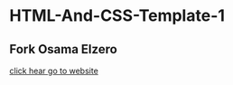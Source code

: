 # HTML-And-CSS-Template-1
## **Fork Osama Elzero**
[click hear go to website ](https://taha-abdelmonim.github.io/HTML-And-CSS-Template-1/)
